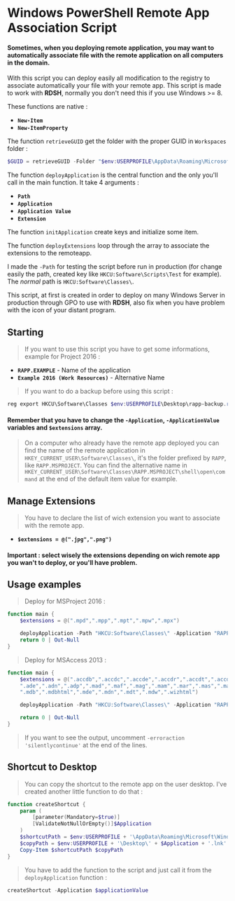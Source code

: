 # Windows PowerShell Remote App Association Script
#### Sometimes, when you deploying remote application, you may want to automatically associate file with the remote application on all computers in the domain.

With this script you can deploy easily all modification to the registry to associate automatically your file with your remote app. This script is made to work with **RDSH**, normally you don't need this if you use Windows >= 8.

These functions are native :

- __`New-Item`__ 
- __`New-ItemProperty`__ 

The function `retrieveGUID` get the folder with the proper GUID in `Workspaces` folder : 

```PowerShell
$GUID = retrieveGUID -Folder "$env:USERPROFILE\AppData\Roaming\Microsoft\Workspaces"
```

The function `deployApplication` is the central function and the only you'll call in the main function. It take 4 arguments :

- __`Path`__ 
- __`Application`__ 
- __`Application Value`__ 
- __`Extension`__ 

The function `initApplication` create keys and initialize some item.

The function `deployExtensions` loop through the array to associate the extensions to the remoteapp.

I made the `-Path` for testing the script before run in production (for change easily the path, created key like `HKCU:Software\Scripts\Test` for example). The *normal* path is `HKCU:Software\Classes\`.

This script, at first is created in order to deploy on many Windows Server in production through GPO to use with **RDSH**, also fix when you have problem with the icon of your distant program.

## Starting 
> If you want to use this script you have to get some informations, example for Project 2016 :

- __`RAPP.EXAMPLE`__ - Name of the application
- __`Example 2016 (Work Resources)`__ - Alternative Name 

> If you want to do a backup before using this script : 

```PowerShell
reg export HKCU\Software\Classes $env:USERPROFILE\Desktop\rapp-backup.reg
```

#### Remember that you have to change the `-Application`, `-ApplicationValue` variables and `$extensions` array.

> On a computer who already have the remote app deployed you can find the name of the remote application in `HKEY_CURRENT_USER\Software\Classes\`, it's the folder prefixed by `RAPP`, like `RAPP.MSPROJECT`.
You can find the alternative name in `HKEY_CURRENT_USER\Software\Classes\RAPP.MSPROJECT\shell\open\command` at the end of the default item value for example.

## Manage Extensions
> You have to declare the list of wich extension you want to associate with the remote app. 

- __`$extensions = @(".jpg",".png")`__

#### Important : select wisely the extensions depending on wich remote app you wan't to deploy, or you'll have problem.

## Usage examples 
> Deploy for MSProject 2016 : 

```PowerShell
function main {
    $extensions = @(".mpd",".mpp",".mpt",".mpw",".mpx")

    deployApplication -Path "HKCU:Software\Classes\" -Application "RAPP.MSPROJECT" -ApplicationValue "Project 2016 (Work Resources)" -Extension $extensions
    return 0 | Out-Null 
}
```
> Deploy for MSAccess 2013 :

```PowerShell
function main {
    $extensions = @(".accdb",".accdc",".accde",".accdr",".accdt",".accdu",".accdw", `
    ".ade",".adn",".adp",".mad",".maf",".mag",".mam",".mar",".mas",".mau",".mav",".maw", `
    ".mdb",".mdbhtml",".mde",".mdn",".mdt",".mdw",".wizhtml")

    deployApplication -Path "HKCU:Software\Classes\" -Application "RAPP.MSACCESS" -ApplicationValue "Access 2013 (Work Resources)" -Extension $extensions

    return 0 | Out-Null 
}
```

> If you want to see the output, uncomment `-erroraction 'silentlycontinue'` at the end of the lines.

## Shortcut to Desktop

> You can copy the shortcut to the remote app on the user desktop. I've created another little function to do that : 

```PowerShell
function createShortcut {
    param (
        [parameter(Mandatory=$true)]
        [ValidateNotNullOrEmpty()]$Application
    )
    $shortcutPath = $env:USERPROFILE + '\AppData\Roaming\Microsoft\Windows\Start Menu\Programs\Work Resources (RADC)\' + $Application + '.lnk'
    $copyPath = $env:USERPROFILE + '\Desktop\' + $Application + '.lnk'
    Copy-Item $shortcutPath $copyPath
}
```

> You have to add the function to the script and just call it from the `deployApplication` function : 

```PowerShell
createShortcut -Application $applicationValue
```